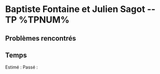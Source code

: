 # Baptiste Fontaine et Julien Sagot -- TP %TPNUM%

## Problèmes rencontrés

## Temps

Estimé :
Passé :
